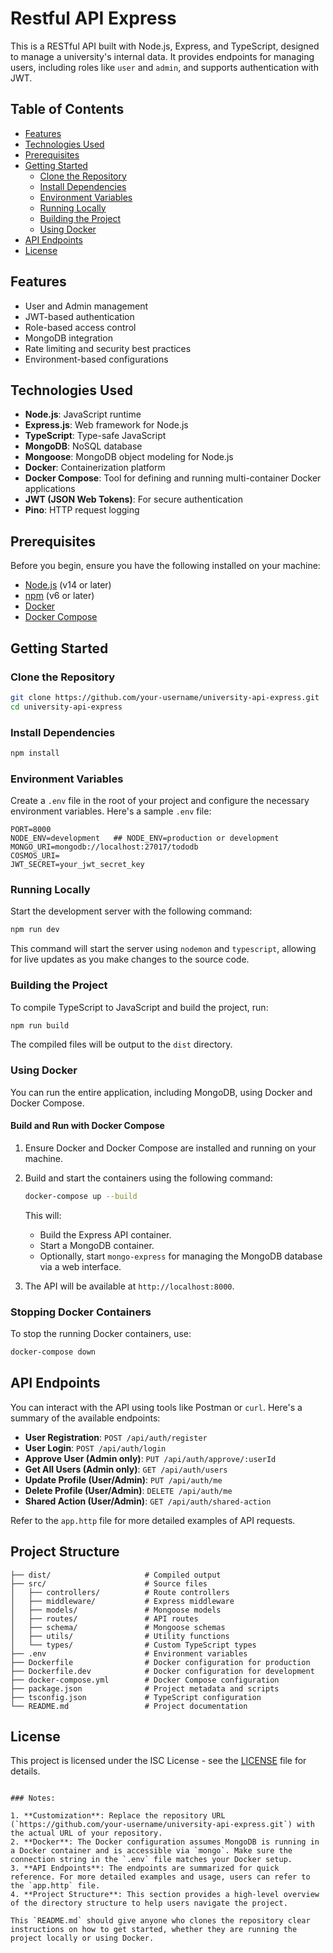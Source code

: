 # Restful API Express

This is a RESTful API built with Node.js, Express, and TypeScript, designed to manage a university's internal data. It provides endpoints for managing users, including roles like `user` and `admin`, and supports authentication with JWT.

## Table of Contents

- [Features](#features)
- [Technologies Used](#technologies-used)
- [Prerequisites](#prerequisites)
- [Getting Started](#getting-started)
  - [Clone the Repository](#clone-the-repository)
  - [Install Dependencies](#install-dependencies)
  - [Environment Variables](#environment-variables)
  - [Running Locally](#running-locally)
  - [Building the Project](#building-the-project)
  - [Using Docker](#using-docker)
- [API Endpoints](#api-endpoints)
- [License](#license)

## Features

- User and Admin management
- JWT-based authentication
- Role-based access control
- MongoDB integration
- Rate limiting and security best practices
- Environment-based configurations

## Technologies Used

- **Node.js**: JavaScript runtime
- **Express.js**: Web framework for Node.js
- **TypeScript**: Type-safe JavaScript
- **MongoDB**: NoSQL database
- **Mongoose**: MongoDB object modeling for Node.js
- **Docker**: Containerization platform
- **Docker Compose**: Tool for defining and running multi-container Docker applications
- **JWT (JSON Web Tokens)**: For secure authentication
- **Pino**: HTTP request logging

## Prerequisites

Before you begin, ensure you have the following installed on your machine:

- [Node.js](https://nodejs.org/) (v14 or later)
- [npm](https://www.npmjs.com/) (v6 or later)
- [Docker](https://www.docker.com/)
- [Docker Compose](https://docs.docker.com/compose/)

## Getting Started

### Clone the Repository

```bash
git clone https://github.com/your-username/university-api-express.git
cd university-api-express
```

### Install Dependencies

```bash
npm install
```

### Environment Variables

Create a `.env` file in the root of your project and configure the necessary environment variables. Here's a sample `.env` file:

```
PORT=8000
NODE_ENV=development   ## NODE_ENV=production or development
MONGO_URI=mongodb://localhost:27017/tododb
COSMOS_URI=
JWT_SECRET=your_jwt_secret_key
```

### Running Locally

Start the development server with the following command:

```bash
npm run dev
```

This command will start the server using `nodemon` and `typescript`, allowing for live updates as you make changes to the source code.

### Building the Project

To compile TypeScript to JavaScript and build the project, run:

```bash
npm run build
```

The compiled files will be output to the `dist` directory.

### Using Docker

You can run the entire application, including MongoDB, using Docker and Docker Compose.

#### Build and Run with Docker Compose

1. Ensure Docker and Docker Compose are installed and running on your machine.
2. Build and start the containers using the following command:

   ```bash
   docker-compose up --build
   ```

   This will:
   - Build the Express API container.
   - Start a MongoDB container.
   - Optionally, start `mongo-express` for managing the MongoDB database via a web interface.

3. The API will be available at `http://localhost:8000`.

### Stopping Docker Containers

To stop the running Docker containers, use:

```bash
docker-compose down
```

## API Endpoints

You can interact with the API using tools like Postman or `curl`. Here's a summary of the available endpoints:

- **User Registration**: `POST /api/auth/register`
- **User Login**: `POST /api/auth/login`
- **Approve User (Admin only)**: `PUT /api/auth/approve/:userId`
- **Get All Users (Admin only)**: `GET /api/auth/users`
- **Update Profile (User/Admin)**: `PUT /api/auth/me`
- **Delete Profile (User/Admin)**: `DELETE /api/auth/me`
- **Shared Action (User/Admin)**: `GET /api/auth/shared-action`

Refer to the `app.http` file for more detailed examples of API requests.

## Project Structure

```plaintext
├── dist/                     # Compiled output
├── src/                      # Source files
│   ├── controllers/          # Route controllers
│   ├── middleware/           # Express middleware
│   ├── models/               # Mongoose models
│   ├── routes/               # API routes
│   ├── schema/               # Mongoose schemas
│   ├── utils/                # Utility functions
│   └── types/                # Custom TypeScript types
├── .env                      # Environment variables
├── Dockerfile                # Docker configuration for production
├── Dockerfile.dev            # Docker configuration for development
├── docker-compose.yml        # Docker Compose configuration
├── package.json              # Project metadata and scripts
├── tsconfig.json             # TypeScript configuration
└── README.md                 # Project documentation
```

## License

This project is licensed under the ISC License - see the [LICENSE](LICENSE) file for details.

```

### Notes:

1. **Customization**: Replace the repository URL (`https://github.com/your-username/university-api-express.git`) with the actual URL of your repository.
2. **Docker**: The Docker configuration assumes MongoDB is running in a Docker container and is accessible via `mongo`. Make sure the connection string in the `.env` file matches your Docker setup.
3. **API Endpoints**: The endpoints are summarized for quick reference. For more detailed examples and usage, users can refer to the `app.http` file.
4. **Project Structure**: This section provides a high-level overview of the directory structure to help users navigate the project.

This `README.md` should give anyone who clones the repository clear instructions on how to get started, whether they are running the project locally or using Docker.
